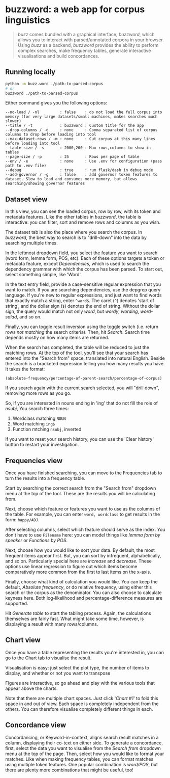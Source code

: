 # buzzword: a web app for corpus linguistics

> *buzz* comes bundled with a graphical interface, *buzzword*, which allows you to interact with parsed/annotated corpora in your browser. Using *buzz* as a backend, *buzzword* provides the ability to perform complex searches, make frequency tables, generate interactive visualisations and build concordances.

## Running locally

```bash
python -m buzz.word ./path-to-parsed-corpus
# or
buzzword ./path-to-parsed-corpus
```

Either command gives you the following options:

```
--no-load / -nl         : false    : do not load the full corpus into memory (for very large datasets/small machines, makes searches much slower)
--title / -t            : buzzword : Custom title for the app
--drop-columns / -d     : none     : Comma separated list of corpus columns to drop before loading into tool
--max-dataset-rows / -m : none     : Cut corpus at this many lines before loading into tool
--table-size / -s       : 2000,200 : Max rows,columns to show in tables
--page-size / -p        : 25       : Rows per page of table
--env / -e              : none     : Use .env for configuration (pass path to .env file)
--debug                 : true     : run flask/dash in debug mode
--add-governor / -g     : false    : add governor token features to dataset. Slow to load and consumes more memory, but allows searching/showing governor features
```

## Dataset view

In this view, you can see the loaded corpus, row by row, with its token and metadata features. Like the other tables in *buzzword*, the table is interactive: you can filter, sort and remove rows and columns as you wish.

The dataset tab is also the place where you search the corpus. In *buzzword*, the best way to search is to "drill-down" into the data by searching multiple times.

In the leftmost dropdown field, you select the feature you want to search (word form, lemma form, POS, etc). Each of these options targets a token or metadata feature, except *Dependencies*, which is used to search the dependency grammar with which the corpus has been parsed. To start out, select something simple, like 'Word'.

In the text entry field, provide a case-sensitive regular expression that you want to match. If you are searching dependencies, use the depgrep query language. If you're new to regular expressions, and just want to find words that exactly match a string, enter `^word$`. The caret (`^`) denotes 'start of string', and the dollar sign (`$`) denotes the end of string. Without the dollar sign, the query would match not only *word*, but *wordy*, *wording*, *word-salad*, and so on.

Finally, you can toggle result inversion using the toggle switch (i.e. return rows *not matching* the search criteria). Then, hit *Search*. Search time depends mostly on how many items are returned.

When the search has completed, the table will be reduced to just the matching rows. At the top of the tool, you'll see that your search has entered into the "Search from" space, translated into natural English. Beside the search is a bracketed expression telling you how many results you have. It takes the format:

`(absolute-frequency/percentage-of-parent-search/percentage-of-corpus)`

If you search again with the current search selected, you will "drill down", removing more rows as you go.

So, if you are interested in nouns ending in 'ing' that do not fill the role of *nsubj*, You search three times:

1. Wordclass matching `NOUN`
2. Word matching `ing$`
3. Function mtching `nsubj`, inverted

If you want to reset your search history, you can use the 'Clear history' button to restart your investigation.

## Frequencies view

Once you have finished searching, you can move to the Frequencies tab to turn the results into a frequency table.

Start by searching the correct search from the "Search from" dropdown menu at the top of the tool. These are the results you will be calculating from.

Next, choose which feature or features you want to use as the columns of the table. For example, you can enter `word, wordclass` to get results in the form: `happy/ADJ`.

After selecting columns, select which feature should serve as the index. You don't have to use `Filename` here: you can model things like *lemma form by speaker* or *Functions by POS*.

Next, choose how you would like to sort your data. By default, the most frequent items appear first. But, you can sort by infrequent, alphabetically, and so on. Particularly special here are *increase* and *decrease*. These options use linear regression to figure out which items become comparatively more common from the first to last items on the x-axis.

Finally, choose what kind of calculation you would like. You can keep the default, *Absolute frequency*, or do relative frequency, using either this search or the corpus as the denominator. You can also choose to calculate keyness here. Both log-likelihood and percentage-difference measures are supported.

Hit *Generate table* to start the tabling process. Again, the calculations themselves are fairly fast. What might take some time, however, is displaying a result with many rows/columns.

## Chart view

Once you have a table representing the results you're interested in, you can go to the Chart tab to visualise the result.

Visualisation is easy: just select the plot type, the number of items to display, and whether or not you want to transpose

Figures are interactive, so go ahead and play with the various tools that appear above the charts.

Note that there are multiple chart spaces. Just click '*Chart #1*' to fold this space in and out of view. Each space is completely independent from the others. You can therefore visualise completely different things in each.

## Concordance view

Concordancing, or Keyword-in-context, aligns search result matches in a column, displaying their co-text on either side. To generate a concordance, first, select the data you want to visualise from the *Search from* dropdown menu at the top of the page. Then, select how you would like to format your matches. Like when making frequency tables, you can format matches using multiple token features. One popular combination is *word/POS*, but there are plenty more combinations that might be useful, too!
